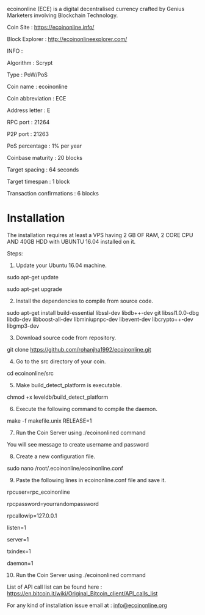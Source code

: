ecoinonline (ECE) is a digital decentralised currency crafted by Genius Marketers involving Blockchain Technology.

Coin Site : https://ecoinonline.info/

Block Explorer : http://ecoinonlineexplorer.com/

INFO :

Algorithm : Scrypt

Type : PoW/PoS

Coin name : ecoinonline

Coin abbreviation : ECE

Address letter : E

RPC port : 21264

P2P port : 21263

PoS percentage : 1% per year

Coinbase maturity : 20 blocks

Target spacing : 64 seconds

Target timespan : 1 block

Transaction confirmations : 6 blocks


Installation
===========================

The installation requires at least a VPS having 2 GB OF RAM, 2 CORE CPU AND 40GB HDD with UBUNTU 16.04 installed on it. 

Steps:
 
1) Update your Ubuntu 16.04 machine.

sudo apt-get update

sudo apt-get upgrade

2) Install the dependencies to compile from source code.

sudo apt-get install build-essential libssl-dev libdb++-dev git libssl1.0.0-dbg libdb-dev libboost-all-dev libminiupnpc-dev libevent-dev libcrypto++-dev libgmp3-dev 

3) Download source code from repository.

git clone https://github.com/rohanjha1992/ecoinonline.git

4) Go to the src directory of your coin.

cd ecoinonline/src

5)  Make build_detect_platform is executable.

chmod +x leveldb/build_detect_platform

6) Execute the following command to compile the daemon.

make -f makefile.unix RELEASE=1

7) Run the Coin Server using ./ecoinonlined command

You will see message to create username and password

8) Create a new configuration file.

sudo nano /root/.ecoinonline/ecoinonline.conf

9) Paste the following lines in ecoinonline.conf file and save it.

rpcuser=rpc_ecoinonline

rpcpassword=yourrandompassword

rpcallowip=127.0.0.1

listen=1

server=1

txindex=1

daemon=1

10) Run the Coin Server using ./ecoinonlined command


List of API call list can be found here : https://en.bitcoin.it/wiki/Original_Bitcoin_client/API_calls_list

For any kind of installation issue email at : info@ecoinonline.org